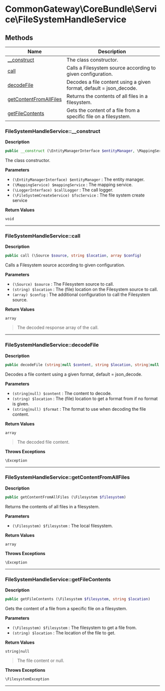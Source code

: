 # CommonGateway\CoreBundle\Service\FileSystemHandleService

## Methods

| Name | Description |
|------|-------------|
|[\_\_construct](#filesystemhandleservice__construct)|The class constructor.|
|[call](#filesystemhandleservicecall)|Calls a Filesystem source according to given configuration.|
|[decodeFile](#filesystemhandleservicedecodefile)|Decodes a file content using a given format, default = json\_decode.|
|[getContentFromAllFiles](#filesystemhandleservicegetcontentfromallfiles)|Returns the contents of all files in a filesystem.|
|[getFileContents](#filesystemhandleservicegetfilecontents)|Gets the content of a file from a specific file on a filesystem.|

### FileSystemHandleService::\_\_construct

**Description**

```php
public __construct (\EntityManagerInterface $entityManager, \MappingService $mappingService, \LoggerInterface $callLogger, \FileSystemCreateService $fscService)
```

The class constructor.

**Parameters**

*   `(\EntityManagerInterface) $entityManager`
    : The entity manager.
*   `(\MappingService) $mappingService`
    : The mapping service.
*   `(\LoggerInterface) $callLogger`
    : The call logger.
*   `(\FileSystemCreateService) $fscService`
    : The file system create service

**Return Values**

`void`

<hr />

### FileSystemHandleService::call

**Description**

```php
public call (\Source $source, string $location, array $config)
```

Calls a Filesystem source according to given configuration.

**Parameters**

*   `(\Source) $source`
    : The Filesystem source to call.
*   `(string) $location`
    : The (file) location on the Filesystem source to call.
*   `(array) $config`
    : The additional configuration to call the Filesystem source.

**Return Values**

`array`

> The decoded response array of the call.

<hr />

### FileSystemHandleService::decodeFile

**Description**

```php
public decodeFile (string|null $content, string $location, string|null $format)
```

Decodes a file content using a given format, default = json\_decode.

**Parameters**

*   `(string|null) $content`
    : The content to decode.
*   `(string) $location`
    : The (file) location to get a format from if no format is given.
*   `(string|null) $format`
    : The format to use when decoding the file content.

**Return Values**

`array`

> The decoded file content.

**Throws Exceptions**

`\Exception`

<hr />

### FileSystemHandleService::getContentFromAllFiles

**Description**

```php
public getContentFromAllFiles (\Filesystem $filesystem)
```

Returns the contents of all files in a filesystem.

**Parameters**

*   `(\Filesystem) $filesystem`
    : The local filesystem.

**Return Values**

`array`

**Throws Exceptions**

`\Exception`

<hr />

### FileSystemHandleService::getFileContents

**Description**

```php
public getFileContents (\Filesystem $filesystem, string $location)
```

Gets the content of a file from a specific file on a filesystem.

**Parameters**

*   `(\Filesystem) $filesystem`
    : The filesystem to get a file from.
*   `(string) $location`
    : The location of the file to get.

**Return Values**

`string|null`

> The file content or null.

**Throws Exceptions**

`\FilesystemException`

<hr />
